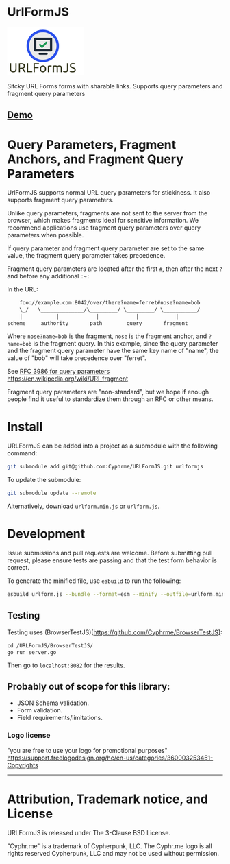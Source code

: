 # UrlFormJS 

![URLFormJS](./urlformjs.png)

Sitcky URL Forms forms with sharable links.  Supports query parameters and
fragment query parameters

## [Demo](https://cyphrme.github.io/URLFormJS/?first_name=Bob&last_name=Smith&email_address=bob%40something.com&phone_number=1234567890&subscribe_latest_news=true)


# Query Parameters, Fragment Anchors, and Fragment Query Parameters
UrlFormJS supports normal URL query parameters for stickiness.  It also supports
fragment query parameters.  

Unlike query parameters, fragments are not sent to the server from the browser,
which makes fragments ideal for sensitive information.  We recommend
applications use fragment query parameters over query parameters when
possible.   

If query parameter and fragment query parameter are set to the same value, the
fragment query parameter takes precedence.  

Fragment query parameters are located after the first `#`, then after the next
`?` and before any additional `:~:`

In the URL:

		foo://example.com:8042/over/there?name=ferret#nose?name=bob
		\_/   \______________/\_________/ \_________/ \___________/
		|           |            |            |            |
	scheme     authority       path        query       fragment

Where `nose?name=bob` is the fragment, `nose` is the fragment anchor, and
`?name=bob` is the fragment query.  In this example, since the query parameter
and the fragment query parameter have the same key name of "name", the 
value of "bob" will take precedence over "ferret".  

See [RFC 3986 for query
parameters](https://www.rfc-editor.org/rfc/rfc3986#section-3.5)
https://en.wikipedia.org/wiki/URI_fragment

Fragment query parameters are "non-standard", but we hope if enough people find
it useful to standardize them through an RFC or other means.  


# Install
URLFormJS can be added into a project as a submodule with the following command:

``` sh
git submodule add git@github.com:Cyphrme/URLFormJS.git urlformjs
```

To update the submodule:

```sh
git submodule update --remote
```

Alternatively, download `urlform.min.js` or `urlform.js`.

# Development
Issue submissions and pull requests are welcome.  Before submitting pull
request, please ensure tests are passing and that the test form behavior is
correct.

To generate the minified file, use `esbuild` to run the following:

```sh
esbuild urlform.js --bundle --format=esm --minify --outfile=urlform.min.js
```

## Testing
Testing uses (BrowserTestJS)[https://github.com/Cyphrme/BrowserTestJS]:

```
cd /URLFormJS/BrowserTestJS/
go run server.go
```

Then go to `localhost:8082` for the results.


## Probably out of scope for this library:
- JSON Schema validation. 
- Form validation.  
- Field requirements/limitations. 

### Logo license
"you are free to use your logo for promotional purposes"
https://support.freelogodesign.org/hc/en-us/categories/360003253451-Copyrights

----------------------------------------------------------------------
# Attribution, Trademark notice, and License
URLFormJS is released under The 3-Clause BSD License. 

"Cyphr.me" is a trademark of Cypherpunk, LLC. The Cyphr.me logo is all rights
reserved Cypherpunk, LLC and may not be used without permission.